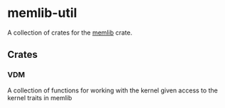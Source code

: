 # memlib-util

A collection of crates for the [memlib](https://github.com/rmccrystal/memlib-rs) crate.

## Crates
### VDM

A collection of functions for working with the kernel given access to the kernel traits in memlib